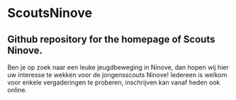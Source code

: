 # ScoutsNinove

## Github repository for the homepage of Scouts Ninove. 

Ben je op zoek naar een leuke jeugdbeweging in Ninove, dan hopen wij hier uw interesse te wekken voor de jongensscouts Ninove! Iedereen is welkom voor enkele vergaderingen te proberen, inschrijven kan vanaf heden ook online.

